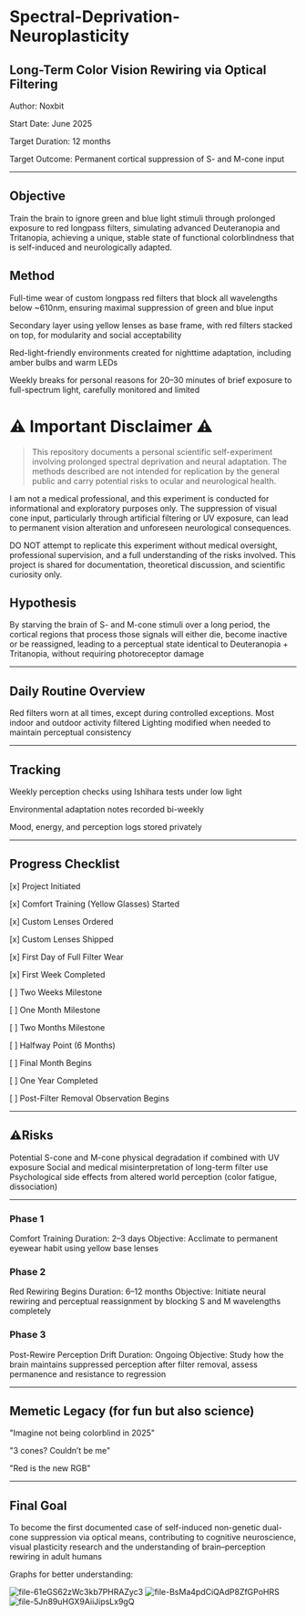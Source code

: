 
# Spectral-Deprivation-Neuroplasticity


## Long-Term Color Vision Rewiring via Optical Filtering


Author: Noxbit

Start Date: June 2025

Target Duration: 12 months

Target Outcome: Permanent cortical suppression of S- and M-cone input


---

## Objective

Train the brain to ignore green and blue light stimuli through prolonged exposure to red longpass filters, simulating advanced Deuteranopia and Tritanopia, achieving a unique, stable state of functional colorblindness that is self-induced and neurologically adapted.


## Method

Full-time wear of custom longpass red filters that block all wavelengths below ~610nm, ensuring maximal suppression of green and blue input

Secondary layer using yellow lenses as base frame, with red filters stacked on top, for modularity and social acceptability

Red-light-friendly environments created for nighttime adaptation, including amber bulbs and warm LEDs

Weekly breaks for personal reasons for 20–30 minutes of brief exposure to full-spectrum light, carefully monitored and limited

# ⚠️ Important Disclaimer ⚠️

> This repository documents a personal scientific self-experiment involving prolonged spectral deprivation and neural adaptation. The methods described are not intended for replication by the general public and carry potential risks to ocular and neurological health.

I am not a medical professional, and this experiment is conducted for informational and exploratory purposes only. The suppression of visual cone input, particularly through artificial filtering or UV exposure, can lead to permanent vision alteration and unforeseen neurological consequences.

DO NOT attempt to replicate this experiment without medical oversight, professional supervision, and a full understanding of the risks involved. This project is shared for documentation, theoretical discussion, and scientific curiosity only.


## Hypothesis

By starving the brain of S- and M-cone stimuli over a long period, the cortical regions that process those signals will either die, become inactive or be reassigned, leading to a perceptual state identical to Deuteranopia + Tritanopia, without requiring photoreceptor damage


---

## Daily Routine Overview

Red filters worn at all times, except during controlled exceptions. Most indoor and outdoor activity filtered Lighting modified when needed to maintain perceptual consistency


---

## Tracking

Weekly perception checks using Ishihara tests under low light

Environmental adaptation notes recorded bi-weekly

Mood, energy, and perception logs stored privately



---

## Progress Checklist

[x] Project Initiated

[x] Comfort Training (Yellow Glasses) Started

[x] Custom Lenses Ordered

[x] Custom Lenses Shipped

[x] First Day of Full Filter Wear

[x] First Week Completed

[ ] Two Weeks Milestone

[ ] One Month Milestone

[ ] Two Months Milestone

[ ] Halfway Point (6 Months)

[ ] Final Month Begins

[ ] One Year Completed

[ ] Post-Filter Removal Observation Begins



---

## ⚠️Risks

Potential S-cone and M-cone physical degradation if combined with UV exposure Social and medical misinterpretation of long-term filter use Psychological side effects from altered world perception (color fatigue, dissociation)


---

### Phase 1

Comfort Training Duration: 2–3 days
Objective: Acclimate to permanent eyewear habit using yellow base lenses

### Phase 2

Red Rewiring Begins Duration: 6–12 months
Objective: Initiate neural rewiring and perceptual reassignment by blocking S and M wavelengths completely

### Phase 3

Post-Rewire Perception Drift Duration: Ongoing
Objective: Study how the brain maintains suppressed perception after filter removal, assess permanence and resistance to regression


---

## Memetic Legacy (for fun but also science)

"Imagine not being colorblind in 2025"

"3 cones? Couldn’t be me"

"Red is the new RGB"



---

## Final Goal

To become the first documented case of self-induced non-genetic dual-cone suppression via optical means, contributing to cognitive neuroscience, visual plasticity research and the understanding of brain–perception rewiring in adult humans

Graphs for better understanding: 

![file-61eGS62zWc3kb7PHRAZyc3](https://github.com/user-attachments/assets/0a206f2b-52ca-4680-b587-8e04c79a86a3)
![file-BsMa4pdCiQAdP8ZfGPoHRS](https://github.com/user-attachments/assets/355a53b9-2306-4e9d-bc12-f5371fd77f14)
![file-5Jn89uHGX9AiiJipsLx9gQ](https://github.com/user-attachments/assets/9e86a73e-ea17-4dfa-8424-6a10d3243a2a)
